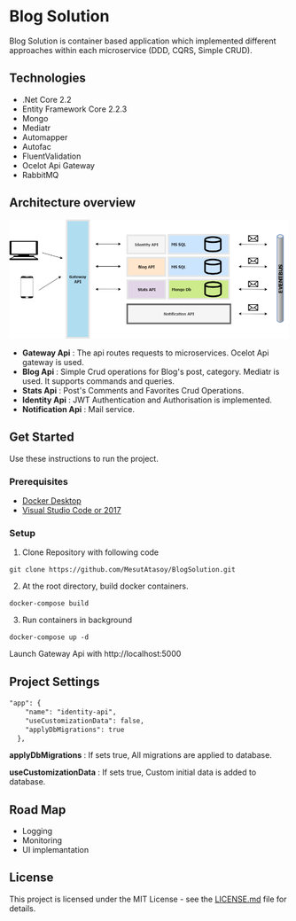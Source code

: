 # Blog Solution

Blog Solution is container based application which implemented different approaches within each microservice (DDD, CQRS, Simple CRUD). 

## Technologies
- .Net Core 2.2 
- Entity Framework Core 2.2.3
- Mongo
- Mediatr
- Automapper
- Autofac
- FluentValidation
- Ocelot Api Gateway
- RabbitMQ

## Architecture overview
![alt text](https://github.com/MesutAtasoy/BlogSolution/blob/Develop/Docs/Architecture%20.png)

- **Gateway Api** : The api routes requests to microservices. Ocelot Api gateway is used. 
- **Blog Api** : Simple Crud operations for Blog's post, category. Mediatr is used. It supports commands and queries.
- **Stats Api** : Post's Comments and Favorites Crud Operations.
- **Identity Api** : JWT Authentication and Authorisation is implemented. 
- **Notification Api** : Mail service.

## Get Started

Use these instructions to run the project.

### Prerequisites
- [Docker Desktop](https://www.docker.com/products/docker-desktop)
- [Visual Studio Code or 2017](https://www.visualstudio.com/downloads/)

### Setup
1. Clone Repository with following code 
```
git clone https://github.com/MesutAtasoy/BlogSolution.git
```

2. At the root directory, build docker containers.
```
docker-compose build
```

3. Run containers in background
```
docker-compose up -d
```
Launch Gateway Api with http://localhost:5000 


## Project Settings

```
"app": {
    "name": "identity-api",
    "useCustomizationData": false,
    "applyDbMigrations": true
  },
```

**applyDbMigrations** : If sets true, All migrations are applied to database.

**useCustomizationData** : If sets true, Custom initial data is added to database.


## Road Map
- Logging 
- Monitoring
- UI implemantation

## License
This project is licensed under the MIT License - see the [LICENSE.md](https://github.com/MesutAtasoy/BlogSolution/blob/master/LICENSE)
file for details.
